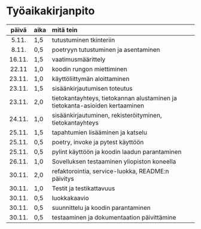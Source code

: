 # Työaikakirjanpito

| päivä | aika | mitä tein  |
| :----:|:-----| :-----|
| 5.11. | 1,5  | tutustuminen tkinteriin |
| 8.11. | 0,5  | poetryyn tutustuminen ja asentaminen |
| 16.11.| 1,5  | vaatimusmäärittely |
| 22.11 | 1,0  | koodin rungon miettiminen |
| 23.11.| 1,0  | käyttöliittymän aloittaminen |
| 23.11.| 1,5  | sisäänkirjautumisen toteutus |
| 23.11.| 2,0  | tietokantayhteys, tietokannan alustaminen ja tietokanta-asioiden kertaaminen |
| 24.11.| 1,0  | sisäänkirjautuminen, rekisteröityminen, tietokantayhteys |
| 25.11.| 1,5  | tapahtumien lisääminen ja katselu |
| 25.11.| 0,5  | poetry, invoke ja pytest käyttöön |
| 25.11.| 0,5  | pylint käyttöön ja koodin laadun parantaminen |
| 26.11.| 1,0  | Sovelluksen testaaminen yliopiston koneella |
| 30.11.| 2,0  | refaktorointia, service-luokka, README:n päivitys |
| 30.11.| 1,0  | Testit ja testikattavuus |
| 30.11.| 0,5  | luokkakaavio |
| 30.11.| 0,5  | suunnittelu ja koodin parantaminen |
| 30.11.| 0,5  | testaaminen ja dokumentaation päivittämine |

